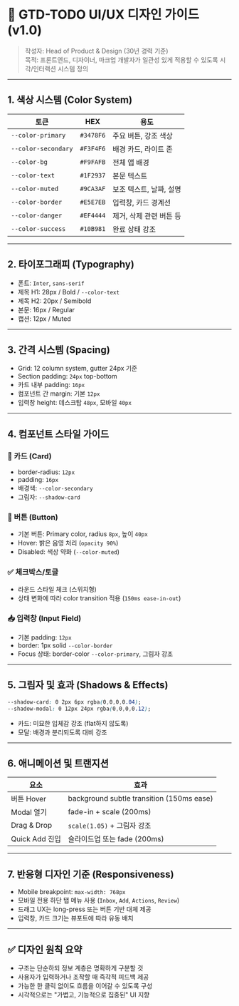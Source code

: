 # 🎨 GTD-TODO UI/UX 디자인 가이드 (v1.0)

> 작성자: Head of Product & Design (30년 경력 기준)  
> 목적: 프론트엔드, 디자이너, 마크업 개발자가 일관성 있게 적용할 수 있도록 시각/인터랙션 시스템 정의

---

## 1. 색상 시스템 (Color System)

| 토큰 | HEX | 용도 |
|------|-----|------|
| `--color-primary` | `#3478F6` | 주요 버튼, 강조 색상 |
| `--color-secondary` | `#F3F4F6` | 배경 카드, 라이트 존 |
| `--color-bg` | `#F9FAFB` | 전체 앱 배경 |
| `--color-text` | `#1F2937` | 본문 텍스트 |
| `--color-muted` | `#9CA3AF` | 보조 텍스트, 날짜, 설명 |
| `--color-border` | `#E5E7EB` | 입력창, 카드 경계선 |
| `--color-danger` | `#EF4444` | 제거, 삭제 관련 버튼 등 |
| `--color-success` | `#10B981` | 완료 상태 강조 |

---

## 2. 타이포그래피 (Typography)

- 폰트: `Inter`, `sans-serif`
- 제목 H1: 28px / Bold / `--color-text`
- 제목 H2: 20px / Semibold
- 본문: 16px / Regular
- 캡션: 12px / Muted

---

## 3. 간격 시스템 (Spacing)

- Grid: 12 column system, gutter 24px 기준
- Section padding: `24px` top-bottom
- 카드 내부 padding: `16px`
- 컴포넌트 간 margin: 기본 `12px`
- 입력창 height: 데스크탑 `48px`, 모바일 `40px`

---

## 4. 컴포넌트 스타일 가이드

### 📌 카드 (Card)
- border-radius: `12px`
- padding: `16px`
- 배경색: `--color-secondary`
- 그림자: `--shadow-card`

### 🔘 버튼 (Button)
- 기본 버튼: Primary color, radius `8px`, 높이 `40px`
- Hover: 밝은 음영 처리 (`opacity 90%`)
- Disabled: 색상 약화 (`--color-muted`)

### ✅ 체크박스/토글
- 라운드 스타일 체크 (스위치형)
- 상태 변화에 따라 color transition 적용 (`150ms ease-in-out`)

### 📥 입력창 (Input Field)
- 기본 padding: `12px`
- border: 1px solid `--color-border`
- Focus 상태: border-color `--color-primary`, 그림자 강조

---

## 5. 그림자 및 효과 (Shadows & Effects)

```css
--shadow-card: 0 2px 6px rgba(0,0,0,0.04);
--shadow-modal: 0 12px 24px rgba(0,0,0,0.12);
```

- 카드: 미묘한 입체감 강조 (flat하지 않도록)
- 모달: 배경과 분리되도록 대비 강조

---

## 6. 애니메이션 및 트랜지션

| 요소 | 효과 |
|------|------|
| 버튼 Hover | background subtle transition (150ms ease) |
| Modal 열기 | fade-in + scale (200ms) |
| Drag & Drop | `scale(1.05)` + 그림자 강조 |
| Quick Add 진입 | 슬라이드업 또는 fade (200ms) |

---

## 7. 반응형 디자인 기준 (Responsiveness)

- Mobile breakpoint: `max-width: 768px`
- 모바일 전용 하단 탭 메뉴 사용 (`Inbox`, `Add`, `Actions`, `Review`)
- 드래그 UX는 long-press 또는 버튼 기반 대체 제공
- 입력창, 카드 크기는 뷰포트에 따라 유동 배치

---

## ✅ 디자인 원칙 요약

- 구조는 단순하되 정보 계층은 명확하게 구분할 것
- 사용자가 입력하거나 조작할 때 즉각적 피드백 제공
- 가능한 한 클릭 없이도 흐름을 이어갈 수 있도록 구성
- 시각적으로는 "가볍고, 기능적으로 집중된" UI 지향
